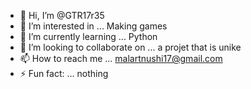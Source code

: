 - 👋 Hi, I’m @GTR17r35
- 👀 I’m interested in ... Making games
- 🌱 I’m currently learning ... Python
- 💞️ I’m looking to collaborate on ... a projet that is unike
- 📫 How to reach me ... malartnushi17@gmail.com
- ⚡ Fun fact: ... nothing

<!---
GTR17r35/GTR17r35 is a ✨ special ✨ repository because its `README.md` (this file) appears on your GitHub profile.
You can click the Preview link to take a look at your changes.
--->
